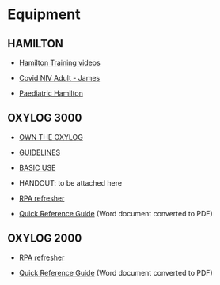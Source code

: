 # Equipment

## HAMILTON

* [Hamilton Training videos](hamiltonT1.md)

* [Covid NIV Adult - James](https://www.youtube.com/watch?v=-M0KCggp1Lw&feature=youtu.be)

* [Paediatric Hamilton](hamiltonT1.md)

## OXYLOG 3000

* [OWN THE OXYLOG](https://www.youtube.com/watch?v=7kRf2VGG3Fo&feature=youtu.be)

* [GUIDELINES](https://drive.google.com/file/d/1NnhnEtRAUYxfzYT8kxqnGfNbzGd54o3J/view)

* [BASIC USE](https://youtu.be/AVev0DYYWQ4)

* HANDOUT: to be attached here

* [RPA refresher](https://youtu.be/JZ4vUvxuQvQ)

* [Quick Reference Guide](https://drive.google.com/open?id=13nbh2IgHZCTD3GOoij2BmAAAbuwsHbPt) (Word document converted to PDF)

## OXYLOG 2000

* [RPA refresher](https://youtu.be/pSSZ5xUP-R0)

* [Quick Reference Guide](https://drive.google.com/file/d/1rYq6sNUzpQOkymMuwkb5ntMJ85JJetGg/view?usp=sharing) (Word document converted to PDF)

